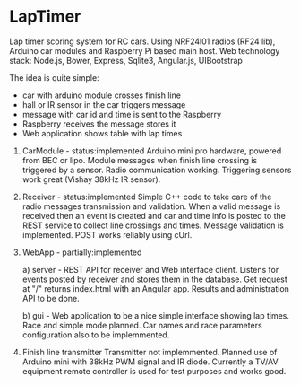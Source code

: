 # LapTimer
Lap timer scoring system for RC cars.
Using NRF24l01 radios (RF24 lib),  Arduino car modules 
and Raspberry Pi based main host. Web technology stack: 
Node.js, Bower, Express, Sqlite3, Angular.js, UIBootstrap

The idea is quite simple:
- car with arduino module crosses finish line
- hall or IR sensor in the car triggers message
- message with car id and time is sent to the Raspberry
- Raspberry receives the message stores it 
- Web application shows table with lap times


1. CarModule - status:implemented
Arduino mini pro hardware, powered from BEC or lipo.
Module messages when finish line crossing is triggered by a sensor. 
Radio communication working. Triggering sensors work great (Vishay 38kHz IR sensor). 

2. Receiver - status:implemented
Simple C++ code to take care of the radio messages transmission and validation.
When a valid message is received then an event is created and car and time info
is posted to the REST service to collect line crossings and times.
Message validation is implemented. POST works reliably using cUrl.

3. WebApp - partially:implemented

    a) server - REST API for receiver and Web interface client. 
Listens for events posted by receiver and stores them in the database.
Get request at "/" returns index.html with an Angular app. 
Results and administration API to be done.

    b) gui - Web application to be a nice simple interface showing lap times.
Race and simple mode planned. Car names and race parameters configuration 
also to be implemmented.

4. Finish line transmitter
Transmitter not implemmented. Planned use of Arduino mini with 38kHz PWM signal and IR diode.
Currently a TV/AV equipment remote controller is used for test purposes and works good. 

